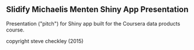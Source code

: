 ## Slidify Michaelis Menten Shiny App Presentation
Presentation ("pitch") for Shiny app built for the Coursera data products course.

copyright steve checkley (2015)

